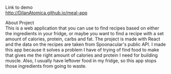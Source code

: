 Link to demo<br>
http://DilanAtomica.github.io/meal-app

About Project<br>
This is a web application that you can use to find recipes based on either the ingredients in your
fridge, or maybe you want to find a recipe with a set amount of calories, protein, carbs and fat.
The project is made with React and the data on the recipes are taken from Spoonacular's public API.
I made this app because it solves a problem I have of trying of find food to make that gives me
the right amount of calories and protein I need for building muscle. Also, I usually have 
leftover food in my fridge, so this app stops those ingredients from going to waste.
